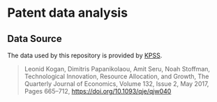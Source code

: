 # Patent data analysis
## Data Source
The data used by this repository is provided by [KPSS](https://github.com/KPSS2017/Technological-Innovation-Resource-Allocation-and-Growth-Extended-Data).

> Leonid Kogan, Dimitris Papanikolaou, Amit Seru, Noah Stoffman, Technological Innovation, Resource Allocation, and Growth, The Quarterly Journal of Economics, Volume 132, Issue 2, May 2017, Pages 665–712, https://doi.org/10.1093/qje/qjw040